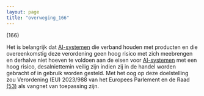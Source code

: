 ```yaml
---
layout: page
title: "overweging_166"
---
```


(166)

Het is belangrijk dat [AI-systemen](a3.md#^ai-systeem) die verband houden met producten en die overeenkomstig deze verordening geen hoog risico met zich meebrengen en derhalve niet hoeven te voldoen aan de eisen voor [AI-systemen](a3.md#^ai-systeem) met een hoog risico, desalniettemin veilig zijn indien zij in de handel worden gebracht of in gebruik worden gesteld. Met het oog op deze doelstelling zou Verordening (EU) 2023/988 van het Europees Parlement en de Raad [(53)](#ntr53-L_202401689NL.000101-E0053) als vangnet van toepassing zijn.